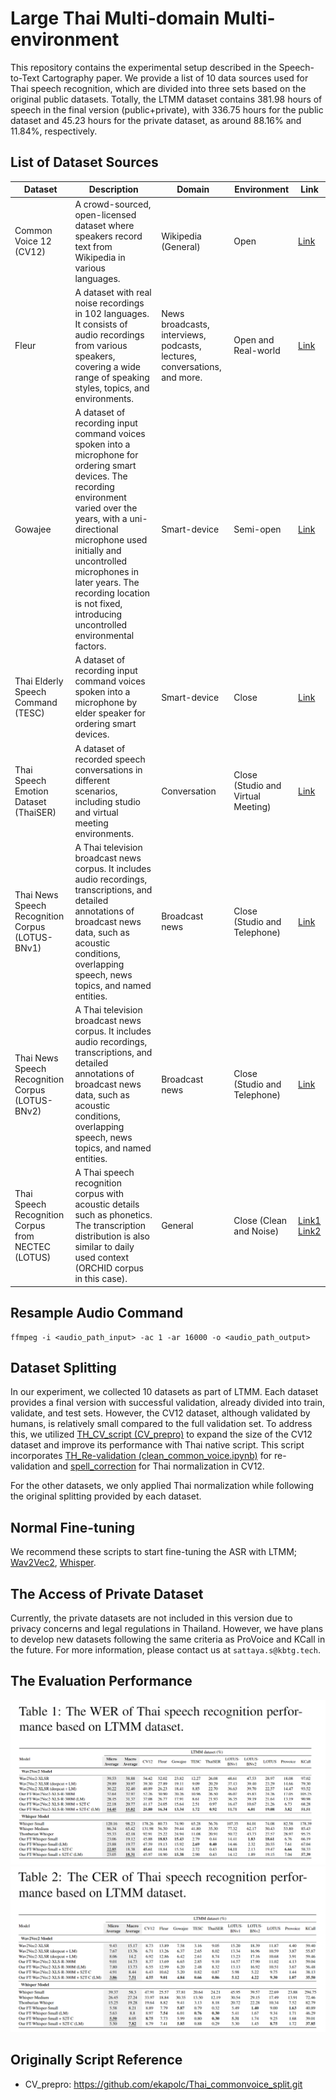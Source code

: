# Large Thai Multi-domain Multi-environment
This repository contains the experimental setup described in the Speech-to-Text Cartography paper. We provide a list of 10 data sources used for Thai speech recognition, which are divided into three sets based on the original public datasets. Totally, the LTMM dataset contains 381.98 hours of speech in the final version (public+private), with 336.75 hours for the public dataset and 45.23 hours for the private dataset, as around 88.16% and 11.84%, respectively.

## List of Dataset Sources
| Dataset | Description | Domain | Environment | Link |
| --- | --- | --- | --- | --- |
| Common Voice 12 (CV12) | A crowd-sourced, open-licensed dataset where speakers record text from Wikipedia in various languages. | Wikipedia (General) | Open | [Link](https://commonvoice.mozilla.org/th/datasets) |
| Fleur | A dataset with real noise recordings in 102 languages. It consists of audio recordings from various speakers, covering a wide range of speaking styles, topics, and environments. | News broadcasts, interviews, podcasts, lectures, conversations, and more. | Open and Real-world | [Link](https://huggingface.co/datasets/google/fleurs/viewer/th_th/train) |
| Gowajee | A dataset of recording input command voices spoken into a microphone for ordering smart devices. The recording environment varied over the years, with a uni-directional microphone used initially and uncontrolled microphones in later years. The recording location is not fixed, introducing uncontrolled environmental factors. | Smart-device | Semi-open | [Link](https://github.com/ekapolc/gowajee_corpus) |
| Thai Elderly Speech Command (TESC) | A dataset of recording input command voices spoken into a microphone by elder speaker for ordering smart devices. | Smart-device | Close | [Link](https://github.com/VISAI-DATAWOW/Thai-Elderly-Speech-dataset/releases/tag/v1.0.0) |
| Thai Speech Emotion Dataset (ThaiSER) | A dataset of recorded speech conversations in different scenarios, including studio and virtual meeting environments. | Conversation | Close (Studio and Virtual Meeting) | [Link](https://github.com/vistec-AI/dataset-releases/releases/tag/v1) |
| Thai News Speech Recognition Corpus (LOTUS-BNv1) | A Thai television broadcast news corpus. It includes audio recordings, transcriptions, and detailed annotations of broadcast news data, such as acoustic conditions, overlapping speech, news topics, and named entities. | Broadcast news | Close (Studio and Telephone) | [Link](https://nectec.or.th/corpus/index.php) |
| Thai News Speech Recognition Corpus (LOTUS-BNv2) | A Thai television broadcast news corpus. It includes audio recordings, transcriptions, and detailed annotations of broadcast news data, such as acoustic conditions, overlapping speech, news topics, and named entities. | Broadcast news | Close (Studio and Telephone) | [Link](https://aiforthai.in.th/corpus.php) |
| Thai Speech Recognition Corpus from NECTEC (LOTUS) | A Thai speech recognition corpus with acoustic details such as phonetics. The transcription distribution is also similar to daily used context (ORCHID corpus in this case). | General | Close (Clean and Noise) | [Link1](https://aiforthai.in.th/corpus.php) [Link2](https://github.com/korakot/corpus/releases/download/v1.0/AIFORTHAI-LotusCorpus.zip) |


## Resample Audio Command
```
ffmpeg -i <audio_path_input> -ac 1 -ar 16000 -o <audio_path_output>
```

## Dataset Splitting
In our experiment, we collected 10 datasets as part of LTMM. Each dataset provides a final version with successful validation, already divided into train, validate, and test sets. However, the CV12 dataset, although validated by humans, is relatively small compared to the full validation set. To address this, we utilized [TH_CV_script (CV_prepro)](CV_prepro) to expand the size of the CV12 dataset and improve its performance with Thai native script. This script incorporates [TH_Re-validation (clean_common_voice.ipynb)](CV_prepro/clean_common_voice.ipynb) for re-validation and [spell_correction](CV_prepro/spell_correction.py) for Thai normalization in CV12.

For the other datasets, we only applied Thai normalization while following the original splitting provided by each dataset.

## Normal Fine-tuning
We recommend these scripts to start fine-tuning the ASR with LTMM; [Wav2Vec2](https://huggingface.co/blog/fine-tune-xlsr-wav2vec2), [Whisper](https://huggingface.co/blog/fine-tune-whisper).

## The Access of Private Dataset
Currently, the private datasets are not included in this version due to privacy concerns and legal regulations in Thailand. However, we have plans to develop new datasets following the same criteria as ProVoice and KCall in the future. For more information, please contact us at `sattaya.s@kbtg.tech`.

## The Evaluation Performance
![Thai ASR on WER performance](LTMM_result/LTMM_WER_experiment.png)
![Thai ASR on CER performance](LTMM_result/LTMM_CER_experiment.png)

## Originally Script Reference
- CV_prepro: https://github.com/ekapolc/Thai_commonvoice_split.git

